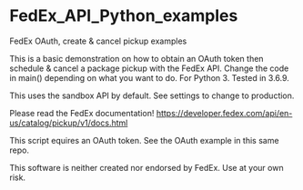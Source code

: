 # FedEx_API_Python_examples
 FedEx OAuth, create & cancel pickup examples


This is a basic demonstration on how to obtain an OAuth token then
schedule & cancel a package pickup with the FedEx API.
Change the code in main() depending on what you want to do.
For Python 3. Tested in 3.6.9.

This uses the sandbox API by default. See settings to change to production.

Please read the FedEx documentation!
https://developer.fedex.com/api/en-us/catalog/pickup/v1/docs.html

This script equires an OAuth token. See the OAuth example in this same repo.

This software is neither created nor endorsed by FedEx.
Use at your own risk.
